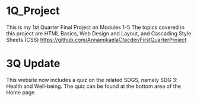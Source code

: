 # 1Q_Project
This is my 1st Quarter Final Project on Modules 1-5
The topics covered in this project are HTML Basics, Web Design and Layout, and Cascading Style Sheets (CSS)
https://github.com/AnnamikaelaCtacder/FirstQuarterProject

# 3Q Update
This website now includes a quiz on the related SDGS, namely SDG 3: Health and Well-being. The quiz can be found at the bottom area of the Home page.
